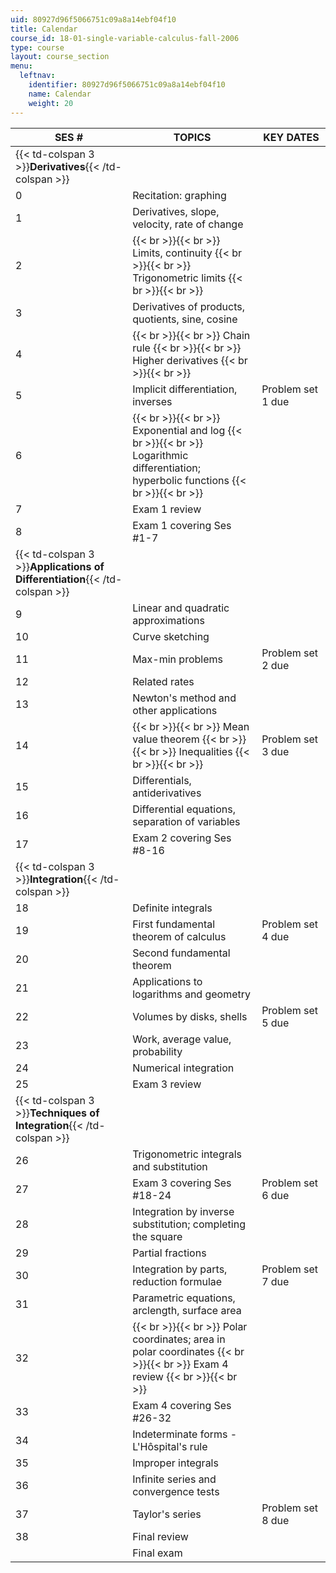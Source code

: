 ```yaml
---
uid: 80927d96f5066751c09a8a14ebf04f10
title: Calendar
course_id: 18-01-single-variable-calculus-fall-2006
type: course
layout: course_section
menu:
  leftnav:
    identifier: 80927d96f5066751c09a8a14ebf04f10
    name: Calendar
    weight: 20
---
```


| SES # | TOPICS | KEY DATES |
| --- | --- | --- |
| {{< td-colspan 3 >}}**Derivatives**{{< /td-colspan >}} |||
| 0 | Recitation: graphing | &nbsp; |
| 1 | Derivatives, slope, velocity, rate of change | &nbsp; |
| 2 |  {{< br >}}{{< br >}} Limits, continuity {{< br >}}{{< br >}} Trigonometric limits {{< br >}}{{< br >}}  | &nbsp; |
| 3 | Derivatives of products, quotients, sine, cosine | &nbsp; |
| 4 |  {{< br >}}{{< br >}} Chain rule {{< br >}}{{< br >}} Higher derivatives {{< br >}}{{< br >}}  | &nbsp; |
| 5 | Implicit differentiation, inverses | Problem set 1 due |
| 6 |  {{< br >}}{{< br >}} Exponential and log {{< br >}}{{< br >}} Logarithmic differentiation; hyperbolic functions {{< br >}}{{< br >}}  | &nbsp; |
| 7 | Exam 1 review | &nbsp; |
| 8 | Exam 1 covering Ses #1-7 | &nbsp; |
| {{< td-colspan 3 >}}**Applications of Differentiation**{{< /td-colspan >}} |||
| 9 | Linear and quadratic approximations | &nbsp; |
| 10 | Curve sketching | &nbsp; |
| 11 | Max-min problems | Problem set 2 due |
| 12 | Related rates | &nbsp; |
| 13 | Newton's method and other applications | &nbsp; |
| 14 |  {{< br >}}{{< br >}} Mean value theorem {{< br >}}{{< br >}} Inequalities {{< br >}}{{< br >}}  | Problem set 3 due |
| 15 | Differentials, antiderivatives | &nbsp; |
| 16 | Differential equations, separation of variables | &nbsp; |
| 17 | Exam 2 covering Ses #8-16 | &nbsp; |
| {{< td-colspan 3 >}}**Integration**{{< /td-colspan >}} |||
| 18 | Definite integrals | &nbsp; |
| 19 | First fundamental theorem of calculus | Problem set 4 due |
| 20 | Second fundamental theorem | &nbsp; |
| 21 | Applications to logarithms and geometry | &nbsp; |
| 22 | Volumes by disks, shells | Problem set 5 due |
| 23 | Work, average value, probability | &nbsp; |
| 24 | Numerical integration | &nbsp; |
| 25 | Exam 3 review | &nbsp; |
| {{< td-colspan 3 >}}**Techniques of Integration**{{< /td-colspan >}} |||
| 26 | Trigonometric integrals and substitution | &nbsp; |
| 27 | Exam 3 covering Ses #18-24 | Problem set 6 due |
| 28 | Integration by inverse substitution; completing the square | &nbsp; |
| 29 | Partial fractions | &nbsp; |
| 30 | Integration by parts, reduction formulae | Problem set 7 due |
| 31 | Parametric equations, arclength, surface area | &nbsp; |
| 32 |  {{< br >}}{{< br >}} Polar coordinates; area in polar coordinates {{< br >}}{{< br >}} Exam 4 review {{< br >}}{{< br >}}  | &nbsp; |
| 33 | Exam 4 covering Ses #26-32 | &nbsp; |
| 34 | Indeterminate forms - L'Hôspital's rule | &nbsp; |
| 35 | Improper integrals | &nbsp; |
| 36 | Infinite series and convergence tests | &nbsp; |
| 37 | Taylor's series | Problem set 8 due |
| 38 | Final review | &nbsp; |
| &nbsp; | Final exam |